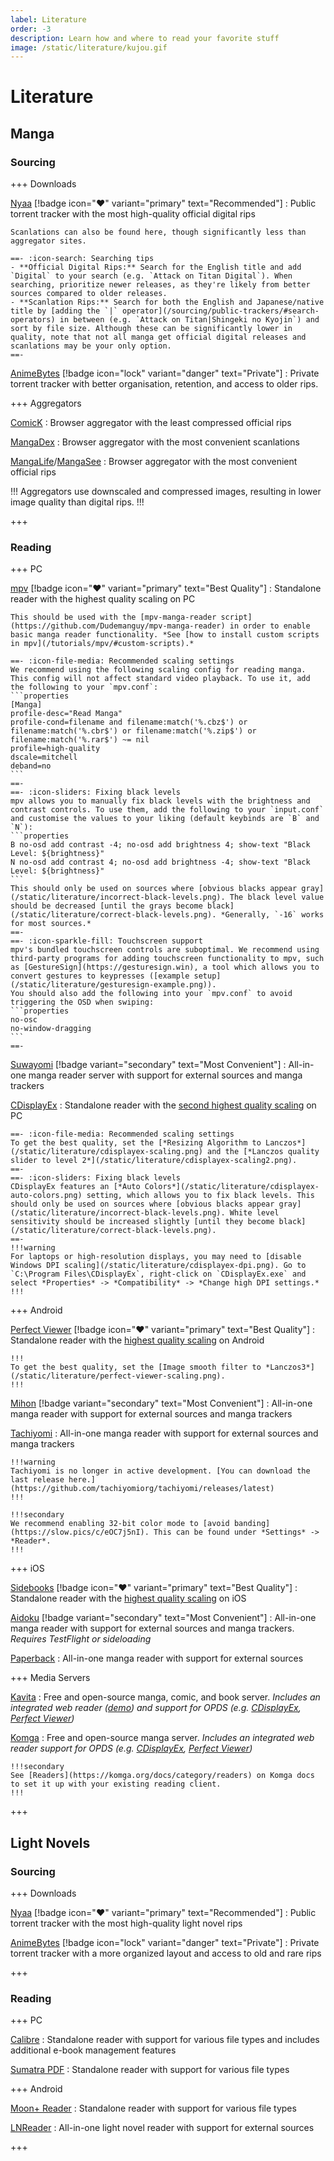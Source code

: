 ```yaml
---
label: Literature
order: -3
description: Learn how and where to read your favorite stuff
image: /static/literature/kujou.gif
---
```


# Literature

## Manga

### Sourcing

+++ Downloads

[Nyaa](https://nyaa.si) [!badge icon=":heart:" variant="primary" text="Recommended"]
:   Public torrent tracker with the most high-quality official digital rips

    Scanlations can also be found here, though significantly less than aggregator sites.

    ==- :icon-search: Searching tips
    - **Official Digital Rips:** Search for the English title and add `Digital` to your search (e.g. `Attack on Titan Digital`). When searching, prioritize newer releases, as they're likely from better sources compared to older releases.
    - **Scanlation Rips:** Search for both the English and Japanese/native title by [adding the `|` operator](/sourcing/public-trackers/#search-operators) in between (e.g. `Attack on Titan|Shingeki no Kyojin`) and sort by file size. Although these can be significantly lower in quality, note that not all manga get official digital releases and scanlations may be your only option.
    ==-

[AnimeBytes](https://animebytes.tv) [!badge icon="lock" variant="danger" text="Private"]
:   Private torrent tracker with better organisation, retention, and access to older rips.

+++ Aggregators

[ComicK](https://comick.cc/)
:   Browser aggregator with the least compressed official rips

[MangaDex](https://mangadex.org)
:   Browser aggregator with the most convenient scanlations

[MangaLife](https://manga4life.com)/[MangaSee](https://mangasee123.com)
:   Browser aggregator with the most convenient official rips

!!!
Aggregators use downscaled and compressed images, resulting in lower image quality than digital rips.
!!!

+++

### Reading

+++ PC

[mpv](https://mpv.io/installation/) [!badge icon=":heart:" variant="primary" text="Best Quality"]
:   Standalone reader with the highest quality scaling on PC

    This should be used with the [mpv-manga-reader script](https://github.com/Dudemanguy/mpv-manga-reader) in order to enable basic manga reader functionality. *See [how to install custom scripts in mpv](/tutorials/mpv/#custom-scripts).*

    ==- :icon-file-media: Recommended scaling settings
    We recommend using the following scaling config for reading manga. This config will not affect standard video playback. To use it, add the following to your `mpv.conf`:
    ```properties
    [Manga]
    profile-desc="Read Manga"
    profile-cond=filename and filename:match('%.cbz$') or filename:match('%.cbr$') or filename:match('%.zip$') or filename:match('%.rar$') ~= nil
    profile=high-quality
    dscale=mitchell
    deband=no
    ```
    ==-
    ==- :icon-sliders: Fixing black levels
    mpv allows you to manually fix black levels with the brightness and contrast controls. To use them, add the following to your `input.conf` and customise the values to your liking (default keybinds are `B` and `N`):
    ```properties
    B no-osd add contrast -4; no-osd add brightness 4; show-text "Black Level: ${brightness}"
    N no-osd add contrast 4; no-osd add brightness -4; show-text "Black Level: ${brightness}"
    ```
    This should only be used on sources where [obvious blacks appear gray](/static/literature/incorrect-black-levels.png). The black level value should be decreased [until the grays become black](/static/literature/correct-black-levels.png). *Generally, `-16` works for most sources.*
    ==-
    ==- :icon-sparkle-fill: Touchscreen support
    mpv's bundled touchscreen controls are suboptimal. We recommend using third-party programs for adding touchscreen functionality to mpv, such as [GestureSign](https://gesturesign.win), a tool which allows you to convert gestures to keypresses ([example setup](/static/literature/gesturesign-example.png)).  
    You should also add the following into your `mpv.conf` to avoid triggering the OSD when swiping:
    ```properties
    no-osc
    no-window-dragging
    ```
    ==-

[Suwayomi](https://github.com/Suwayomi/Suwayomi-Server) [!badge variant="secondary" text="Most Convenient"]
:   All-in-one manga reader server with support for external sources and manga trackers

[CDisplayEx](https://www.cdisplayex.com)
:   Standalone reader with the [second highest quality scaling](https://slow.pics/c/y737QBlP) on PC

    ==- :icon-file-media: Recommended scaling settings
    To get the best quality, set the [*Resizing Algorithm to Lanczos*](/static/literature/cdisplayex-scaling.png) and the [*Lanczos quality slider to level 2*](/static/literature/cdisplayex-scaling2.png).
    ==-
    ==- :icon-sliders: Fixing black levels
    CDisplayEx features an [*Auto Colors*](/static/literature/cdisplayex-auto-colors.png) setting, which allows you to fix black levels. This should only be used on sources where [obvious blacks appear gray](/static/literature/incorrect-black-levels.png). White level sensitivity should be increased slightly [until they become black](/static/literature/correct-black-levels.png).
    ==-
    !!!warning
    For laptops or high-resolution displays, you may need to [disable Windows DPI scaling](/static/literature/cdisplayex-dpi.png). Go to `C:\Program Files\CDisplayEx`, right-click on `CDisplayEx.exe` and select *Properties* -> *Compatibility* -> *Change high DPI settings.*
    !!!

+++ Android

[Perfect Viewer](https://play.google.com/store/apps/details?id=com.rookiestudio.perfectviewer) [!badge icon=":heart:" variant="primary" text="Best Quality"]
:   Standalone reader with the [highest quality scaling](https://slow.pics/c/y737QBlP) on Android

    !!!
    To get the best quality, set the [Image smooth filter to *Lanczos3*](/static/literature/perfect-viewer-scaling.png).
    !!!

[Mihon](https://github.com/mihonapp/mihon) [!badge variant="secondary" text="Most Convenient"]
:   All-in-one manga reader with support for external sources and manga trackers

[Tachiyomi](https://tachiyomi.org)
:   All-in-one manga reader with support for external sources and manga trackers

    !!!warning
    Tachiyomi is no longer in active development. [You can download the last release here.](https://github.com/tachiyomiorg/tachiyomi/releases/latest)
    !!!

    !!!secondary
    We recommend enabling 32-bit color mode to [avoid banding](https://slow.pics/c/eOC7j5nI). This can be found under *Settings* -> *Reader*.
    !!!

+++ iOS

[Sidebooks](https://apps.apple.com/app/id409777225) [!badge icon=":heart:" variant="primary" text="Best Quality"]
:   Standalone reader with the [highest quality scaling](https://slow.pics/c/gUsyOomL) on iOS

[Aidoku](https://aidoku.app) [!badge variant="secondary" text="Most Convenient"]
:   All-in-one manga reader with support for external sources and manga trackers. *Requires TestFlight or sideloading*

[Paperback](https://paperback.moe)
:   All-in-one manga reader with support for external sources

+++ Media Servers

[Kavita](https://www.kavitareader.com)
:   Free and open-source manga, comic, and book server. *Includes an integrated web reader ([demo](https://wiki.kavitareader.com/en/kavita-demo)) and support for OPDS (e.g. [CDisplayEx](https://www.cdisplayex.com), [Perfect Viewer](https://play.google.com/store/apps/details?id=com.rookiestudio.perfectviewer))*

[Komga](https://komga.org)
:   Free and open-source manga server. *Includes an integrated web reader support for OPDS (e.g. [CDisplayEx](https://www.cdisplayex.com), [Perfect Viewer](https://play.google.com/store/apps/details?id=com.rookiestudio.perfectviewer))*

    !!!secondary
    See [Readers](https://komga.org/docs/category/readers) on Komga docs to set it up with your existing reading client.
    !!!

+++

## Light Novels

### Sourcing

+++ Downloads

[Nyaa](https://nyaa.si) [!badge icon=":heart:" variant="primary" text="Recommended"]
:   Public torrent tracker with the most high-quality light novel rips

[AnimeBytes](https://animebytes.tv) [!badge icon="lock" variant="danger" text="Private"]
:   Private torrent tracker with a more organized layout and access to old and rare rips

+++

### Reading

+++ PC

[Calibre](https://calibre-ebook.com)
:   Standalone reader with support for various file types and includes additional e-book management features

[Sumatra PDF](https://www.sumatrapdfreader.org)
:   Standalone reader with support for various file types

+++ Android

[Moon+ Reader](https://play.google.com/store/apps/details?id=com.flyersoft.moonreader)
:   Standalone reader with support for various file types

[LNReader](https://github.com/LNReader/lnreader)
:   All-in-one light novel reader with support for external sources

+++
